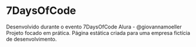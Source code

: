 # 7DaysOfCode
Desenvolvido durante o evento 7DaysOfCode Alura - @giovannamoeller
Projeto focado em prática.
Página estática criada para uma empresa fictícia de desenvolvimento.

